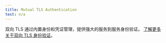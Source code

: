 ```yaml
---
title: Mutual TLS Authentication
test: n/a
---
```


双向 TLS 通过内置身份和凭证管理，提供强大的服务到服务身份验证。
[了解更多关于双向 TLS 身份验证](/zh/docs/concepts/security/#mutual-TLS-authentication)。
